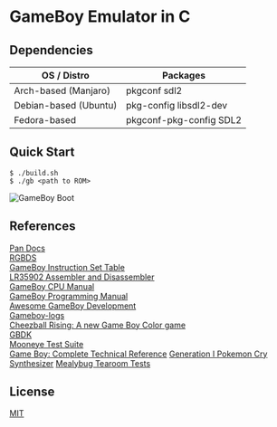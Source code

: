 # GameBoy Emulator in C

## Dependencies
| OS / Distro           | Packages                |
|-----------------------|-------------------------|
| Arch-based (Manjaro)  | pkgconf sdl2            |
| Debian-based (Ubuntu) | pkg-config libsdl2-dev  |
| Fedora-based          | pkgconf-pkg-config SDL2 |

## Quick Start
```console
$ ./build.sh
$ ./gb <path to ROM>
```

![GameBoy Boot](./boot_hello.gif)

## References
[Pan Docs](https://gbdev.io/pandocs/) \
[RGBDS](https://rgbds.gbdev.io/) \
[GameBoy Instruction Set Table](https://www.pastraiser.com/cpu/gameboy/gameboy_opcodes.html) \
[LR35902 Assembler and Disassembler](https://github.com/herrhotzenplotz/lr35902as/) \
[GameBoy CPU Manual](http://marc.rawer.de/Gameboy/Docs/GBCPUman.pdf) \
[GameBoy Programming Manual](https://ia903208.us.archive.org/9/items/GameBoyProgManVer1.1/GameBoyProgManVer1.1.pdf) \
[Awesome GameBoy Development](https://github.com/gbdev/awesome-gbdev) \
[Gameboy-logs](https://github.com/wheremyfoodat/Gameboy-logs) \
[Cheezball Rising: A new Game Boy Color game](https://eev.ee/everything/tags/cheezball-rising/) \
[GBDK](https://github.com/gbdk-2020/gbdk-2020) \
[Mooneye Test Suite](https://github.com/Gekkio/mooneye-test-suite) \
[Game Boy: Complete Technical Reference](https://github.com/Gekkio/gb-ctr)
[Generation I Pokemon Cry Synthesizer](https://rgmechex.com/tech/gen1cries.html)
[Mealybug Tearoom Tests](https://github.com/mattcurrie/mealybug-tearoom-tests)

## License
[MIT](./LICENSE)
